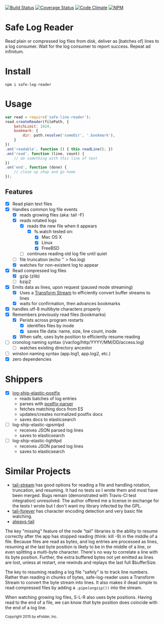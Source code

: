 [![Build Status][ci-img]][ci-url]
[![Coverage Status][cov-img]][cov-url]
[![Code Climate][clim-img]][clim-url]
[![NPM][npm-img]][npm-url]

# Safe Log Reader

Read plain or compressed log files from disk, deliver as [batches of] lines to a log consumer. Wait for the log consumer to report success. Repeat ad infinitum.

# Install

    npm i safe-log-reader

# Usage

````js
var read = require('safe-line-reader');
read.createReader(filePath, {
    batchLimit: 1024,
    bookmark: {
        dir: path.resolve('someDir', '.bookmark'),
    }
})
.on('readable', function () { this.readLine(); })
.on('read', function (line, count) {
    // do something with this line of text
})
.on('end', function (done) {
    // close up shop and go home
});
````

## Features

- [x] Read plain text files
- [x] Handles common log file events
    - [x] reads growing files (aka: tail -F)
    - [x] reads rotated logs
        - [x] reads the new file when it appears
            - [x] fs.watch tested on:
                - [x] Mac OS X
                - [x] Linux
                - [x] FreeBSD
        - [ ] continues reading old log file until quiet
    - [ ] file truncation (echo '' > foo.log)
    - [x] watches for non-existent log to appear
- [x] Read compressed log files
    - [x] gzip (zlib)
    - [ ] bzip2
- [x] Emits data as lines, upon request (paused mode streaming)
    - [x] Uses a [Transform Stream](https://nodejs.org/api/stream.html#stream_class_stream_transform_1) to efficiently convert buffer streams to lines
    - [x] waits for confirmation, then advances bookmarks
- [x] handles utf-8 multibyte characters properly
- [x] Remembers previously read files (bookmarks)
    - [x] Perists across program restarts
        - [x] identifies files by inode
        - [x] saves file data: name, size, line count, inode
    - [x] When safe, uses byte position to efficiently resume reading
- [ ] cronolog naming syntax (/var/log/http/YYYY/MM/DD/access.log)
    - [ ] watches existing directory ancestor
- [ ] winston naming syntax (app.log1, app.log2, etc.)
- [x] zero dependencies

# Shippers

- [x] [log-ship-elastic-postfix](https://github.com/DoubleCheck/log-ship-elastic-postfix)
    - reads batches of log entries
    - parses with [postfix-parser](https://github.com/DoubleCheck/postfix-parser)
    - fetches matching docs from ES
    - updates/creates normalized postfix docs
    - saves docs to elasticsearch
- [ ] log-ship-elastic-qpsmtpd
    - receives JSON parsed log lines
    - saves to elasticsearch
- [ ] log-ship-elastic-lighttpd
    - receives JSON parsed log lines
    - saves to elasticsearch

# Similar Projects

* [tail-stream](https://github.com/Juul/tail-stream) has good options for
  reading a file and handling rotation, truncation, and resuming. It had no
  tests so I wrote them and most have been merged. Bugs remain
  (demonstrated with Travis-CI test integration) unresolved. The author
  offered me a license in exchange for the tests I wrote but I don't want my
  library infected by the GPL.
* [tail-forever](https://github.com/mingqi/tail-forever) has character
  encoding detection and very basic file watching.
* [always-tail](https://github.com/jandre/always-tail)

The key "missing" feature of the node "tail" libraries is the ability to
resume correctly after the app has stopped reading (think: kill -9)
in the middle of a file. Because files are read as bytes, and log
entries are processed as lines, resuming at the last byte position is likely
to be in the middle of a line, or even splitting a multi-byte character.
There's no way to correlate a line with its byte position. Further, the
extra buffered bytes not yet emitted as lines are lost, unless at restart,
one rewinds and replays the last full $bufferSize.

The key to resuming reading a log file "safely" is to track line numbers.
Rather than reading in chunks of bytes, safe-log-reader uses a Transform
Stream to convert the byte stream into lines. It also makes it dead simple
to read compressed files by adding a `.pipe(ungzip())` into the stream.

When watching growing log files, S-L-R also uses byte positions. Having read
to the end of a file, we can know *that* byte position does coincide with
the end of a log line.

<sub>Copyright 2015 by eFolder, Inc.</sub>


[ci-img]: https://travis-ci.org/DoubleCheck/safe-log-reader.svg
[ci-url]: https://travis-ci.org/DoubleCheck/safe-log-reader
[cov-img]: https://coveralls.io/repos/DoubleCheck/safe-log-reader/badge.svg
[cov-url]: https://coveralls.io/github/DoubleCheck/safe-log-reader
[clim-img]: https://codeclimate.com/github/DoubleCheck/safe-log-reader/badges/gpa.svg
[clim-url]: https://codeclimate.com/github/DoubleCheck/safe-log-reader
[npm-img]: https://nodei.co/npm/safe-log-reader.png
[npm-url]: https://www.npmjs.com/package/safe-log-reader
